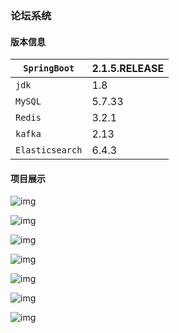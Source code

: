 ### 论坛系统

#### 版本信息

| ``SpringBoot``    | 2.1.5.RELEASE |
| ----------------- | ------------- |
| ``jdk``           | 1.8           |
| ``MySQL``         | 5.7.33        |
| ``Redis``         | 3.2.1         |
| ``kafka``         | 2.13          |
| ``Elasticsearch`` | 6.4.3         |



#### 项目展示

![img](https://cdn.jsdelivr.net/gh/cansor888/Daibi-mua-cdn@main/2021-02-23_213920.png)



![img](https://cdn.jsdelivr.net/gh/cansor888/Daibi-mua-cdn@main/2021-02-23_213939.png)



![img](https://cdn.jsdelivr.net/gh/cansor888/Daibi-mua-cdn@main/2021-02-23_213957.png)



![img](https://cdn.jsdelivr.net/gh/cansor888/Daibi-mua-cdn@main/2021-02-23_220217.png)



![img](https://cdn.jsdelivr.net/gh/cansor888/Daibi-mua-cdn@main/2021-02-23_214423.png)



![img](https://cdn.jsdelivr.net/gh/cansor888/Daibi-mua-cdn@main/2021-02-23_220542.png)



![img](https://cdn.jsdelivr.net/gh/cansor888/Daibi-mua-cdn@main/2021-02-23_220451.png)









